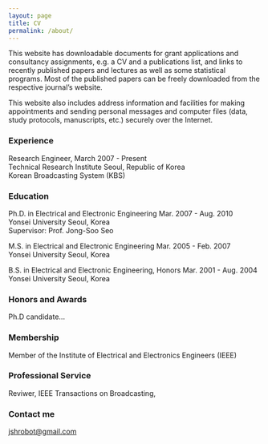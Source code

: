 ```yaml
---
layout: page
title: CV
permalink: /about/
---
```


This website has downloadable documents for grant applications and consultancy assignments, e.g. a CV and a publications list, and links to recently published papers and lectures as well as some statistical programs. Most of the published papers can be freely downloaded from the respective journal’s website.

This website also includes address information and facilities for making appointments and sending personal messages and computer files (data, study protocols, manuscripts, etc.) securely over the Internet.


### Experience

Research Engineer, March 2007 - Present  
Technical Research Institute    Seoul, Republic of Korea  
Korean Broadcasting System (KBS)  

### Education

Ph.D. in Electrical and Electronic Engineering   Mar. 2007 - Aug. 2010    
Yonsei University    Seoul, Korea    
Supervisor: Prof. Jong-Soo Seo    
	 
M.S. in Electrical and Electronic Engineering     Mar. 2005 - Feb. 2007    
Yonsei University   Seoul, Korea     

B.S. in Electrical and Electronic Engineering, Honors   Mar. 2001 - Aug. 2004     
Yonsei University   Seoul, Korea    
	 

### Honors and Awards

Ph.D candidate...

### Membership

Member of the Institute of Electrical and Electronics Engineers (IEEE)

### Professional Service

Reviwer, IEEE Transactions on Broadcasting,

### Contact me

[jshrobot@gmail.com](mailto:jshrobot@gmail.com)
